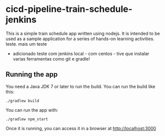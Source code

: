 # cicd-pipeline-train-schedule-jenkins

This is a simple train schedule app written using nodejs. It is intended to be used as a sample application for a series of hands-on learning activities. teste. mais um teste

- adicionado teste com jenkins local - com centos - tive que instalar varias ferramentas como git e gradle!

## Running the app

You need a Java JDK 7 or later to run the build. You can run the build like this:

    ./gradlew build

You can run the app with:

    ./gradlew npm_start

Once it is running, you can access it in a browser at [http://localhost:3000](http://localhost:3000)
